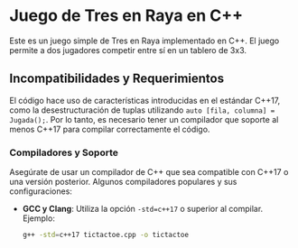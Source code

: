 # Juego de Tres en Raya en C++

Este es un juego simple de Tres en Raya implementado en C++. El juego permite a dos jugadores competir entre sí en un tablero de 3x3.

## Incompatibilidades y Requerimientos

El código hace uso de características introducidas en el estándar C++17, como la desestructuración de tuplas utilizando `auto [fila, columna] = Jugada();`. Por lo tanto, es necesario tener un compilador que soporte al menos C++17 para compilar correctamente el código.

### Compiladores y Soporte

Asegúrate de usar un compilador de C++ que sea compatible con C++17 o una versión posterior. Algunos compiladores populares y sus configuraciones:

- **GCC y Clang**: Utiliza la opción `-std=c++17` o superior al compilar. Ejemplo:

  ```bash
  g++ -std=c++17 tictactoe.cpp -o tictactoe
